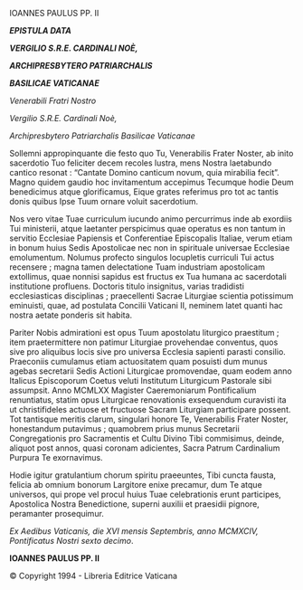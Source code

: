 IOANNES PAULUS PP. II

***EPISTULA DATA***

***VERGILIO S.R.E. CARDINALI NOÈ,***

***ARCHIPRESBYTERO PATRIARCHALIS***

***BASILICAE VATICANAE***

*Venerabili Fratri Nostro*

*Vergilio S.R.E. Cardinali Noè,*

*Archipresbytero Patriarchalis Basilicae Vaticanae*

Sollemni appropinquante die festo quo Tu, Venerabilis Frater Noster, ab inito sacerdotio Tuo feliciter decem recoles lustra, mens Nostra laetabundo cantico resonat : “Cantate Domino canticum novum, quia mirabilia fecit”. Magno quidem gaudio hoc invitamentum accepimus Tecumque hodie Deum benedicimus atque glorificamus, Eique grates referimus pro tot ac tantis donis quibus Ipse Tuum ornare voluit sacerdotium.

Nos vero vitae Tuae curriculum iucundo animo percurrimus inde ab exordiis Tui ministerii, atque laetanter perspicimus quae operatus es non tantum in servitio Ecclesiae Papiensis et Conferentiae Episcopalis Italiae, verum etiam in bonum huius Sedis Apostolicae nec non in spirituale universae Ecclesiae emolumentum. Nolumus profecto singulos locupletis curriculi Tui actus recensere ; magna tamen delectatione Tuam industriam apostolicam extollimus, quae nonnisi sapidus est fructus ex Tua humana ac sacerdotali institutione profluens. Doctoris titulo insignitus, varias tradidisti ecclesiasticas disciplinas ; praecellenti Sacrae Liturgiae scientia potissimum eminuisti, quae, ad postulata Concilii Vaticani II, neminem latet quanti hac nostra aetate ponderis sit habita.

Pariter Nobis admirationi est opus Tuum apostolatu liturgico praestitum ; item praetermittere non patimur Liturgiae provehendae conventus, quos sive pro aliquibus locis sive pro universa Ecclesia sapienti parasti consilio. Praeconiis cumulamus etiam actuositatem quam posuisti dum munus agebas secretarii Sedis Actioni Liturgicae promovendae, quam eodem anno Italicus Episcoporum Coetus veluti Institutum Liturgicum Pastorale sibi assumpsit. Anno MCMLXX Magister Caeremoniarum Pontificalium renuntiatus, statim opus Liturgicae renovationis exsequendum curavisti ita ut christifideles actuose et fructuose Sacram Liturgiam participare possent. Tot tantisque meritis clarum, singulari honore Te, Venerabilis Frater Noster, honestandum putavimus ; quamobrem prius munus Secretarii Congregationis pro Sacramentis et Cultu Divino Tibi commisimus, deinde, aliquot post annos, quasi coronam adicientes, Sacra Patrum Cardinalium Purpura Te exornavimus.

Hodie igitur gratulantium chorum spiritu praeeuntes, Tibi cuncta fausta, felicia ab omnium bonorum Largitore enixe precamur, dum Te atque universos, qui prope vel procul huius Tuae celebrationis erunt participes, Apostolica Nostra Benedictione, superni auxilii et praesidii pignore, peramanter prosequimur.

*Ex Aedibus Vaticanis, die XVI mensis Septembris, anno MCMXCIV, Pontificatus Nostri sexto decimo*.

**IOANNES PAULUS PP. II**

© Copyright 1994 - Libreria Editrice Vaticana
